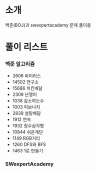 # 소개
백준(BOJ)과 swexpertacademy 문제 풀이용


# 풀이 리스트
### 백준 알고리즘
* 2606 바이러스
* 14502 연구소
* 15686 치킨배달
* 2309 난쟁이
* 1038 감소하는수
* 1003 피보나치
* 2839 설탕배달
* 1912 연속
* 1932 정수삼각형
* 10844 쉬운계단
* 1149 RGB거리
* 1260 DFS와 BFS
* 1463 1로 만들기




### SWexpertAcademy
